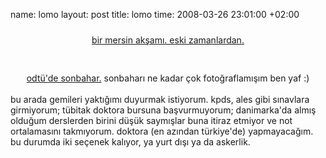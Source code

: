 name: lomo
layout: post
title: lomo
time: 2008-03-26 23:01:00 +02:00

<div style="text-align:center;"><a onblur="try {parent.deselectBloggerImageGracefully();} catch(e) {}" href="http://1.bp.blogspot.com/_AZvuJ9kmERM/R-rXV59ZQMI/AAAAAAAAAkg/uxi3mpWO7-A/s1600-h/100_2487_1.jpg"><img style="display:block; margin:0px auto 10px; text-align:center;cursor:pointer; cursor:hand;" src="http://1.bp.blogspot.com/_AZvuJ9kmERM/R-rXV59ZQMI/AAAAAAAAAkg/uxi3mpWO7-A/s400/100_2487_1.jpg" border="0" alt=""id="BLOGGER_PHOTO_ID_5182191092578730178" />bir mersin akşamı. eski zamanlardan.</a><br /><br /><br /><a onblur="try {parent.deselectBloggerImageGracefully();} catch(e) {}" href="http://2.bp.blogspot.com/_AZvuJ9kmERM/R-rXXJ9ZQNI/AAAAAAAAAko/Vp7kzl8iWMA/s1600-h/100_1210_1.jpg"><img style="display:block; margin:0px auto 10px; text-align:center;cursor:pointer; cursor:hand;" src="http://2.bp.blogspot.com/_AZvuJ9kmERM/R-rXXJ9ZQNI/AAAAAAAAAko/Vp7kzl8iWMA/s400/100_1210_1.jpg" border="0" alt=""id="BLOGGER_PHOTO_ID_5182191114053566674" />odtü'de sonbahar.</a> sonbaharı ne kadar çok fotoğraflamışım ben yaf :)</div><br />bu arada gemileri yaktığımı duyurmak istiyorum. kpds, ales gibi sınavlara girmiyorum; tübitak doktora bursuna başvurmuyorum; danimarka'da almış olduğum derslerden birini düşük saymışlar buna itiraz etmiyor ve not ortalamasını takmıyorum. doktora (en azından türkiye'de) yapmayacağım. bu durumda iki seçenek kalıyor, ya yurt dışı ya da askerlik.
